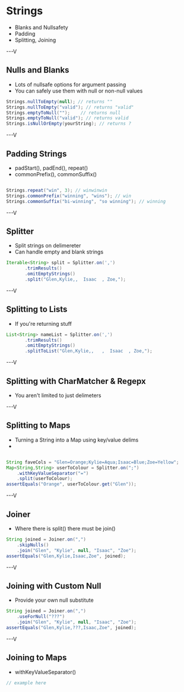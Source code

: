 # Strings

* Blanks and Nullsafety
* Padding
* Splitting, Joining

---V

## Nulls and Blanks

* Lots of nullsafe options for argument passing
* You can safely use them with null or non-null values

```java
Strings.nullToEmpty(null); // returns ""
Strings.nullToEmpty("valid"); // returns "valid"
Strings.emptyToNull("");    // returns null
Strings.emptyToNull("valid"); // returns valid
Strings.isNullOrEmpty(yourString); // returns ?

```

---V

## Padding Strings

* padStart(), padEnd(), repeat()
* commonPrefix(), commonSuffix()


```java

Strings.repeat("win", 3); // winwinwin
Strings.commonPrefix("winning", "wins"); // win
Strings.commonSuffix("bi-winning", "so winning"); // winning
```

---V

## Splitter

* Split strings on delimereter
* Can handle empty and blank strings

```java
Iterable<String> split = Splitter.on(',')
       .trimResults()
       .omitEmptyStrings()
       .split("Glen,Kylie,,  Isaac  , Zoe,");
```

---V

## Splitting to Lists

* If you're returning stuff

```java
List<String> nameList = Splitter.on(',')
       .trimResults()
       .omitEmptyStrings()
       .splitToList("Glen,Kylie,,   ,  Isaac  , Zoe,");
```


---V


## Splitting with CharMatcher & Regepx

* You aren't limited to just delimeters


---V

## Splitting to Maps

* Turning a String into a Map using key/value delims
* 

```java

String faveCols = "Glen=Orange;Kylie=Aqua;Isaac=Blue;Zoe=Yellow";
Map<String,String> userToColour = Splitter.on(";")
	.withKeyValueSeparator("=")
	.split(userToColour);
assertEquals("Orange", userToColour.get("Glen"));
```

---V

## Joiner

* Where there is split() there must be join()

```java
String joined = Joiner.on(",")
	.skipNulls()
	.join("Glen", "Kylie", null, "Isaac", "Zoe");
assertEquals("Glen,Kylie,Isaac,Zoe", joined);
```

---V

## Joining with Custom Null

* Provide your own null substitute

```java
String joined = Joiner.on(",")
	.useForNull("???")
	.join("Glen", "Kylie", null, "Isaac", "Zoe");
assertEquals("Glen,Kylie,???,Isaac,Zoe", joined);
```

---V

## Joining to Maps

* withKeyValueSeparator()

```java
// example here
```
